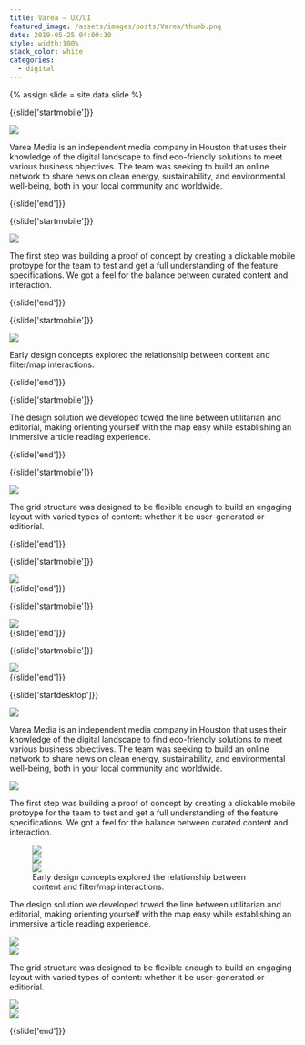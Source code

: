 ```yaml
---
title: Varea — UX/UI
featured_image: /assets/images/posts/Varea/thumb.png
date: 2019-05-25 04:00:30
style: width:100%
stack_color: white
categories:
  - digital
---
```

{% assign slide = site.data.slide %}

{{slide['startmobile']}}
  <div>
    <img
      class="full-height"
      src="{{ site.url }}/assets/images/posts/Varea/varea-1-mobile@2x.png"
    />
  </div>

  <p class="bg">Varea Media is an independent media company in Houston that uses their knowledge of the digital landscape to find eco-friendly solutions to meet various business objectives. The team was seeking to build an online network to share news on clean energy, sustainability, and environmental well-being, both in your local community and worldwide.</p>
{{slide['end']}}

{{slide['startmobile']}}
  <div>
    <img
      class="full-height"
      src="{{ site.url }}/assets/images/posts/Varea/varea-2-mobile@2x.png"
    />
  </div>

  <p class="bg">The first step was building a proof of concept by creating a clickable mobile protoype for the team to test and get a full understanding of the feature specifications. We got a feel for the balance between curated content and interaction.</p>
{{slide['end']}}

{{slide['startmobile']}}
  <div>
    <img
      class="full-height"
      src="{{ site.url }}/assets/images/posts/Varea/varea-3-mobile@2x.png"
    />
  </div>

  <p class="bg">Early design concepts explored the relationship between content and filter/map interactions.</p>
{{slide['end']}}

{{slide['startmobile']}}
  <p>The design solution we developed towed the line between utilitarian and editorial, making orienting yourself with the map easy while establishing an immersive article reading experience.</p>
{{slide['end']}}

{{slide['startmobile']}}
  <div>
    <img
      class="full-height"
      src="{{ site.url }}/assets/images/posts/Varea/varea-4-mobile@2x.png"
    />
  </div>

  <p class="bg">The grid structure was designed to be flexible enough to build an engaging layout with varied types of content: whether it be user-generated or editiorial.</p>
{{slide['end']}}

{{slide['startmobile']}}
  <div>
    <img
      class="full-height"
      src="{{ site.url }}/assets/images/posts/Varea/varea-5-mobile@2x.png"
    />
  </div>
{{slide['end']}}

{{slide['startmobile']}}
  <div>
    <img
      class="full-height"
      src="{{ site.url }}/assets/images/posts/Varea/varea-6-mobile@2x.png"
    />
  </div>
{{slide['end']}}

{{slide['startmobile']}}
  <div>
    <img
      class="full-height"
      src="{{ site.url }}/assets/images/posts/Varea/varea-7-mobile@2x.png"
    />
  </div>
{{slide['end']}}

{{slide['startdesktop']}}
  <div>
    <img class="full-width" src="{{ site.url }}/assets/images/posts/Varea/varea-1@2x.png" />
  </div>

  <p>Varea Media is an independent media company in Houston that uses their knowledge of the digital landscape to find eco-friendly solutions to meet various business objectives. The team was seeking to build an online network to share news on clean energy, sustainability, and environmental well-being, both in your local community and worldwide.</p>

  <div>
    <img src="{{ site.url }}/assets/images/posts/Varea/varea-2@2x.png" />
  </div>

  <p>The first step was building a proof of concept by creating a clickable mobile protoype for the team to test and get a full understanding of the feature specifications. We got a feel for the balance between curated content and interaction.</p>

  <figure>
    <div class="row">
      <div class="column">
        <div>
          <img src="{{ site.url }}/assets/images/posts/Varea/varea-3.png" />
        </div>
        <div>
          <img src="{{ site.url }}/assets/images/posts/Varea/varea-4.png" />
        </div>
      </div>
      <div>
        <img src="{{ site.url }}/assets/images/posts/Varea/varea-5.png" />
      </div>
    </div>
    <figcaption>Early design concepts explored the relationship between content and filter/map interactions.</figcaption>
  </figure>

  <p>The design solution we developed towed the line between utilitarian and editorial, making orienting yourself with the map easy while establishing an immersive article reading experience.</p>

  <div class="row">
    <div>
      <img src="{{ site.url }}/assets/images/posts/Varea/varea-6@2x.png" />
    </div>
    <div>
      <img src="{{ site.url }}/assets/images/posts/Varea/varea-7@2x.png" />
    </div>
  </div>

  <p>The grid structure was designed to be flexible enough to build an engaging layout with varied types of content: whether it be user-generated or editiorial.</p>

  <div class="row">
    <div>
      <img src="{{ site.url }}/assets/images/posts/Varea/varea-8@2x.png" />
    </div>
    <div>
      <img src="{{ site.url }}/assets/images/posts/Varea/varea-9@2x.png" />
    </div>
  </div>

{{slide['end']}}

